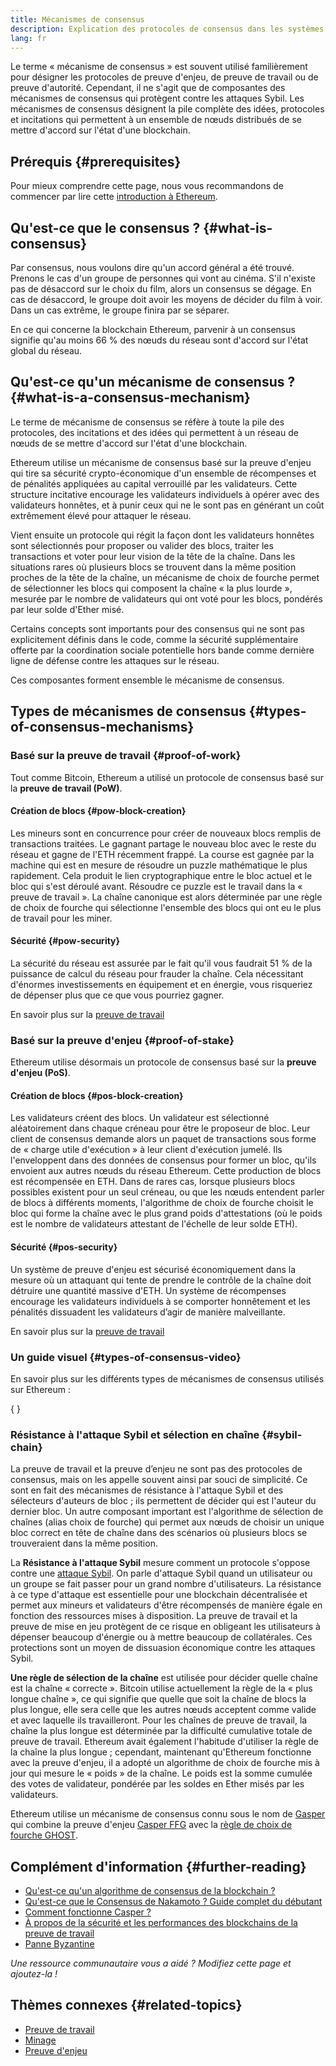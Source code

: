 ```yaml
---
title: Mécanismes de consensus
description: Explication des protocoles de consensus dans les systèmes distribués et du rôle qu'ils jouent dans Ethereum.
lang: fr
---
```


Le terme « mécanisme de consensus » est souvent utilisé familièrement pour désigner les protocoles de preuve d'enjeu, de preuve de travail ou de preuve d'autorité. Cependant, il ne s'agit que de composantes des mécanismes de consensus qui protègent contre les attaques Sybil. Les mécanismes de consensus désignent la pile complète des idées, protocoles et incitations qui permettent à un ensemble de nœuds distribués de se mettre d'accord sur l'état d'une blockchain.

## Prérequis \{#prerequisites}

Pour mieux comprendre cette page, nous vous recommandons de commencer par lire cette [introduction à Ethereum](/developers/docs/intro-to-ethereum/).

## Qu'est-ce que le consensus ? \{#what-is-consensus}

Par consensus, nous voulons dire qu'un accord général a été trouvé. Prenons le cas d'un groupe de personnes qui vont au cinéma. S'il n'existe pas de désaccord sur le choix du film, alors un consensus se dégage. En cas de désaccord, le groupe doit avoir les moyens de décider du film à voir. Dans un cas extrême, le groupe finira par se séparer.

En ce qui concerne la blockchain Ethereum, parvenir à un consensus signifie qu'au moins 66 % des nœuds du réseau sont d'accord sur l'état global du réseau.

## Qu'est-ce qu'un mécanisme de consensus ? \{#what-is-a-consensus-mechanism}

Le terme de mécanisme de consensus se réfère à toute la pile des protocoles, des incitations et des idées qui permettent à un réseau de nœuds de se mettre d'accord sur l'état d'une blockchain.

Ethereum utilise un mécanisme de consensus basé sur la preuve d'enjeu qui tire sa sécurité crypto-économique d'un ensemble de récompenses et de pénalités appliquées au capital verrouillé par les validateurs. Cette structure incitative encourage les validateurs individuels à opérer avec des validateurs honnêtes, et à punir ceux qui ne le sont pas en générant un coût extrêmement élevé pour attaquer le réseau.

Vient ensuite un protocole qui régit la façon dont les validateurs honnêtes sont sélectionnés pour proposer ou valider des blocs, traiter les transactions et voter pour leur vision de la tête de la chaîne. Dans les situations rares où plusieurs blocs se trouvent dans la même position proches de la tête de la chaîne, un mécanisme de choix de fourche permet de sélectionner les blocs qui composent la chaîne « la plus lourde », mesurée par le nombre de validateurs qui ont voté pour les blocs, pondérés par leur solde d'Ether misé.

Certains concepts sont importants pour des consensus qui ne sont pas explicitement définis dans le code, comme la sécurité supplémentaire offerte par la coordination sociale potentielle hors bande comme dernière ligne de défense contre les attaques sur le réseau.

Ces composantes forment ensemble le mécanisme de consensus.

## Types de mécanismes de consensus \{#types-of-consensus-mechanisms}

### Basé sur la preuve de travail \{#proof-of-work}

Tout comme Bitcoin, Ethereum a utilisé un protocole de consensus basé sur la **preuve de travail (PoW)**.

#### Création de blocs \{#pow-block-creation}

Les mineurs sont en concurrence pour créer de nouveaux blocs remplis de transactions traitées. Le gagnant partage le nouveau bloc avec le reste du réseau et gagne de l'ETH récemment frappé. La course est gagnée par la machine qui est en mesure de résoudre un puzzle mathématique le plus rapidement. Cela produit le lien cryptographique entre le bloc actuel et le bloc qui s'est déroulé avant. Résoudre ce puzzle est le travail dans la « preuve de travail ». La chaîne canonique est alors déterminée par une règle de choix de fourche qui sélectionne l'ensemble des blocs qui ont eu le plus de travail pour les miner.

#### Sécurité \{#pow-security}

La sécurité du réseau est assurée par le fait qu'il vous faudrait 51 % de la puissance de calcul du réseau pour frauder la chaîne. Cela nécessitant d'énormes investissements en équipement et en énergie, vous risqueriez de dépenser plus que ce que vous pourriez gagner.

En savoir plus sur la [preuve de travail](/developers/docs/consensus-mechanisms/pow/)

### Basé sur la preuve d'enjeu \{#proof-of-stake}

Ethereum utilise désormais un protocole de consensus basé sur la **preuve d'enjeu (PoS)**.

#### Création de blocs \{#pos-block-creation}

Les validateurs créent des blocs. Un validateur est sélectionné aléatoirement dans chaque créneau pour être le proposeur de bloc. Leur client de consensus demande alors un paquet de transactions sous forme de « charge utile d'exécution » à leur client d'exécution jumelé. Ils l'enveloppent dans des données de consensus pour former un bloc, qu'ils envoient aux autres nœuds du réseau Ethereum. Cette production de blocs est récompensée en ETH. Dans de rares cas, lorsque plusieurs blocs possibles existent pour un seul créneau, ou que les nœuds entendent parler de blocs à différents moments, l'algorithme de choix de fourche choisit le bloc qui forme la chaîne avec le plus grand poids d'attestations (où le poids est le nombre de validateurs attestant de l'échelle de leur solde ETH).

#### Sécurité \{#pos-security}

Un système de preuve d'enjeu est sécurisé économiquement dans la mesure où un attaquant qui tente de prendre le contrôle de la chaîne doit détruire une quantité massive d'ETH. Un système de récompenses encourage les validateurs individuels à se comporter honnêtement et les pénalités dissuadent les validateurs d’agir de manière malveillante.

En savoir plus sur la [preuve de travail](/developers/docs/consensus-mechanisms/pos/)

### Un guide visuel \{#types-of-consensus-video}

En savoir plus sur les différents types de mécanismes de consensus utilisés sur Ethereum :

{
	<YouTube id="ojxfbN78WFQ" />
}

### Résistance à l'attaque Sybil et sélection en chaîne \{#sybil-chain}

La preuve de travail et la preuve d’enjeu ne sont pas des protocoles de consensus, mais on les appelle souvent ainsi par souci de simplicité. Ce sont en fait des mécanismes de résistance à l'attaque Sybil et des sélecteurs d'auteurs de bloc ; ils permettent de décider qui est l'auteur du dernier bloc. Un autre composant important est l'algorithme de sélection de chaînes (alias choix de fourche) qui permet aux nœuds de choisir un unique bloc correct en tête de chaîne dans des scénarios où plusieurs blocs se trouveraient dans la même position.

La **Résistance à l'attaque Sybil** mesure comment un protocole s'oppose contre une [attaque Sybil](https://wikipedia.org/wiki/Sybil_attack). On parle d'attaque Sybil quand un utilisateur ou un groupe se fait passer pour un grand nombre d'utilisateurs. La résistance à ce type d'attaque est essentielle pour une blockchain décentralisée et permet aux mineurs et validateurs d'être récompensés de manière égale en fonction des ressources mises à disposition. La preuve de travail et la preuve de mise en jeu protègent de ce risque en obligeant les utilisateurs à dépenser beaucoup d'énergie ou à mettre beaucoup de collatérales. Ces protections sont un moyen de dissuasion économique contre les attaques Sybil.

**Une règle de sélection de la chaîne** est utilisée pour décider quelle chaîne est la chaîne « correcte ». Bitcoin utilise actuellement la règle de la « plus longue chaîne », ce qui signifie que quelle que soit la chaîne de blocs la plus longue, elle sera celle que les autres nœuds acceptent comme valide et avec laquelle ils travailleront. Pour les chaînes de preuve de travail, la chaîne la plus longue est déterminée par la difficulté cumulative totale de preuve de travail. Ethereum avait également l'habitude d'utiliser la règle de la chaîne la plus longue ; cependant, maintenant qu'Ethereum fonctionne avec la preuve d'enjeu, il a adopté un algorithme de choix de fourche mis à jour qui mesure le « poids » de la chaîne. Le poids est la somme cumulée des votes de validateur, pondérée par les soldes en Ether misés par les validateurs.

Ethereum utilise un mécanisme de consensus connu sous le nom de [Gasper](/developers/docs/consensus-mechanisms/pos/gasper/) qui combine la preuve d'enjeu [Casper FFG](https://arxiv.org/abs/1710.09437) avec la [règle de choix de fourche GHOST](https://arxiv.org/abs/2003.03052).

## Complément d'information \{#further-reading}

- [Qu'est-ce qu'un algorithme de consensus de la blockchain ?](https://academy.binance.com/en/articles/what-is-a-blockchain-consensus-algorithm)
- [Qu'est-ce que le Consensus de Nakamoto ? Guide complet du débutant](https://blockonomi.com/nakamoto-consensus/)
- [Comment fonctionne Casper ?](https://medium.com/unitychain/intro-to-casper-ffg-9ed944d98b2d)
- [À propos de la sécurité et les performances des blockchains de la preuve de travail](https://eprint.iacr.org/2016/555.pdf)
- [Panne Byzantine](https://en.wikipedia.org/wiki/Byzantine_fault)

_Une ressource communautaire vous a aidé ? Modifiez cette page et ajoutez-la !_

## Thèmes connexes \{#related-topics}

- [Preuve de travail](/developers/docs/consensus-mechanisms/pow/)
- [Minage](/developers/docs/consensus-mechanisms/pow/mining/)
- [Preuve d'enjeu](/developers/docs/consensus-mechanisms/pos/)
